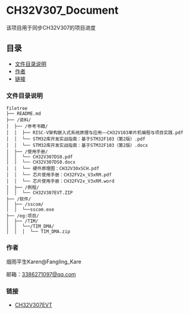 

# CH32V307_Document

该项目用于同步CH32V307的项目进度


 
## 目录

- [文件目录说明](#文件目录说明)
- [作者](#作者)
- [链接](#链接)


### 文件目录说明

```
filetree 
├── README.md
├── /资料/
│  ├── /参考书籍/
│  │  ├── RISC-V架构嵌入式系统原理与应用——CH32V103单片机编程与项目实践.pdf
│  │  └── STM32库开发实战指南：基于STM32F103（第2版）.pdf
│  │  └── STM32库开发实战指南：基于STM32F103（第2版）.docx
│  ├── /使用手册/
│  │  └── CH32V307DS0.pdf
│  │  └── CH32V307DS0.docx
│  │  └── 硬件原理图：CH32V30xSCH.pdf
│  │  └── 芯片使用手册：CH32FV2x_V3xRM.pdf
│  │  └── 芯片使用手册：CH32FV2x_V3xRM.word
│  ├── /例程/
│  │  └── CH32V307EVT.ZIP
├── /软件/
│  ├── /sscom/
│  │  └──sscom.exe
├── /eg:项目/
│  ├── /TIM/
│  │  └──/TIM_DMA/
│  │  │  └── TIM_DMA.zip

```


### 作者

烟雨平生Karen@Fangling_Kare

邮箱：3386271097@qq.com    



### 链接
- [CH32V307EVT](https://www.wch.cn/downloads/CH32V307EVT_ZIP.html)
